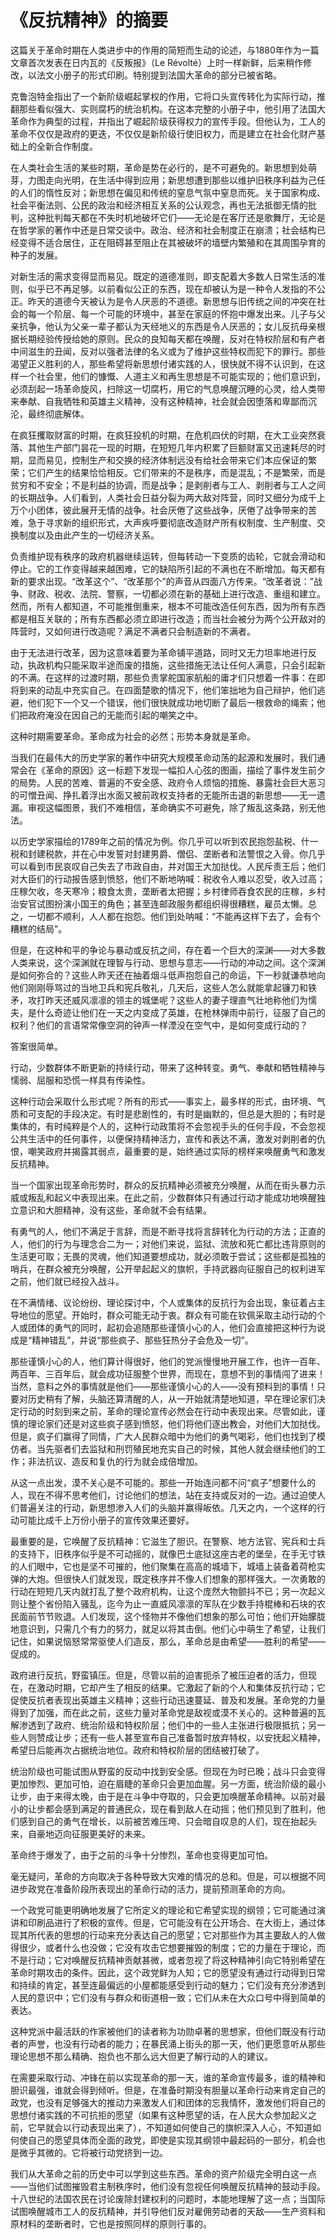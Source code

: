# 《反抗精神》的摘要

这篇关于革命时期在人类进步中的作用的简短而生动的论述，与1880年作为一篇文章首次发表在日内瓦的《反叛报》（Le Révolté）上时一样新鲜，后来稍作修改，以法文小册子的形式印刷。特别提到法国大革命的部分已被省略。

克鲁泡特金指出了一个新阶级崛起掌权的作用，它将口头宣传转化为实际行动，推翻那些看似强大、实则腐朽的统治机构。在这本完整的小册子中，他引用了法国大革命作为典型的过程，并指出了崛起阶级获得权力的宣传手段。但他认为，工人的革命不仅仅是政府的更迭，不仅仅是新阶级行使旧权力，而是建立在社会化财产基础上的全新合作制度。

在人类社会生活的某些时期，革命是势在必行的，是不可避免的。新思想到处萌芽，力图走向光明，在生活中得到应用；新思想遭到那些以维护旧秩序利益为己任的人们的惰性反对；新思想在偏见和传统的窒息气氛中窒息而死。关于国家构成、社会平衡法则、公民的政治和经济相互关系的公认观念，再也无法抵御无情的批判，这种批判每天都在不失时机地破坏它们——无论是在客厅还是歌舞厅，无论是在哲学家的著作中还是日常交谈中。政治、经济和社会制度正在崩溃；社会结构已经变得不适合居住，正在阻碍甚至阻止在其被破坏的墙壁内繁殖和在其周围孕育的种子的发展。

对新生活的需求变得显而易见。既定的道德准则，即支配着大多数人日常生活的准则，似乎已不再足够。以前看似公正的东西，现在却被认为是一种令人发指的不公正。昨天的道德今天被认为是令人厌恶的不道德。新思想与旧传统之间的冲突在社会的每一个阶层、每一个可能的环境中，甚至在家庭的怀抱中爆发出来。儿子与父亲抗争，他认为父亲一辈子都认为天经地义的东西是令人厌恶的；女儿反抗母亲根据长期经验传授给她的原则。民众的良知每天都在唤醒，反对在特权阶层和有产者中间滋生的丑闻，反对以强者法律的名义或为了维护这些特权而犯下的罪行。那些渴望正义胜利的人，那些希望将新思想付诸实践的人，很快就不得不认识到，在这样一个社会里，他们的慷慨、人道主义和再生思想是不可能实现的；他们意识到，必须刮起一场革命旋风，扫除这一切腐朽，用它的气息唤醒沉睡的心灵，给人类带来奉献、自我牺牲和英雄主义精神，没有这种精神，社会就会因堕落和卑鄙而沉沦，最终彻底解体。

在疯狂攫取财富的时期，在疯狂投机的时期，在危机四伏的时期，在大工业突然衰落、其他生产部门昙花一现的时期，在短短几年内积累了巨额财富又迅速耗尽的时期，显而易见，控制生产和交换的经济体制远没有给社会带来它们本应保证的繁荣；它们产生的结果恰恰相反。它们带来的不是秩序，而是混乱；不是繁荣，而是贫穷和不安全；不是利益的协调，而是战争；是剥削者与工人、剥削者与工人之间的长期战争。人们看到，人类社会日益分裂为两大敌对阵营，同时又细分为成千上万个小团体，彼此展开无情的战争。社会厌倦了这些战争，厌倦了战争带来的苦难，急于寻求新的组织形式，大声疾呼要彻底改造财产所有权制度、生产制度、交换制度以及由此产生的一切经济关系。

负责维护现有秩序的政府机器继续运转，但每转动一下变质的齿轮，它就会滑动和停止。它的工作变得越来越困难，它的缺陷所引起的不满也在不断增加。每天都有新的要求出现。“改革这个”、“改革那个”的声音从四面八方传来。“改革者说：”战争、财政、税收、法院、警察，一切都必须在新的基础上进行改造、重组和建立。然而，所有人都知道，不可能推倒重来，根本不可能改造任何东西，因为所有东西都是相互关联的；所有东西都必须立即进行改造；而当社会被分为两个公开敌对的阵营时，又如何进行改造呢？满足不满者只会制造新的不满者。

由于无法进行改革，因为这意味着要为革命铺平道路，同时又无力坦率地进行反动，执政机构只能采取半途而废的措施，这些措施无法让任何人满意，只会引起新的不满。在这样的过渡时期，那些负责掌舵国家航船的庸才们只想着一件事：在即将到来的动乱中充实自己。在四面楚歌的情况下，他们笨拙地为自己辩护，他们逃避，他们犯下一个又一个错误，他们很快就成功地切断了最后一根救命的绳索；他们把政府淹没在因自己的无能而引起的嘲笑之中。

这种时期需要革命。革命成为社会的必然；形势本身就是革命。

当我们在最伟大的历史学家的著作中研究大规模革命动荡的起源和发展时，我们通常会在《革命的原因》这一标题下发现一幅扣人心弦的图画，描绘了事件发生前夕的局势。人民的苦难、普遍的不安全感、政府令人烦恼的措施、暴露社会巨大恶习的可憎丑闻、挣扎着浮出水面又被前政权支持者的无能所击退的新思想——无一遗漏。审视这幅图景，我们不难相信，革命确实不可避免，除了叛乱这条路，别无他法。

以历史学家描绘的1789年之前的情况为例。你几乎可以听到农民抱怨盐税、什一税和封建税款，并在心中发誓对封建男爵、僧侣、垄断者和法警恨之入骨。你几乎可以看到市民哀叹自己失去了市政自由，并对国王大加挞伐。人民斥责王后；他们对大臣们的行动报告感到愤怒，他们不断地呐喊：税收令人难以忍受，收入过高；庄稼欠收，冬天寒冷；粮食太贵，垄断者太把握；乡村律师吞食农民的庄稼，乡村治安官试图扮演小国王的角色；甚至连邮政服务都组织得很糟糕，雇员太懒。总之，一切都不顺利，人人都在抱怨。他们到处呐喊：“不能再这样下去了，会有个糟糕的结局”。

但是，在这种和平的争论与暴动或反抗之间，存在着一个巨大的深渊——对大多数人类来说，这个深渊就在理智与行动、思想与意志——行动的冲动之间。这个深渊是如何弥合的？这些人昨天还在抽着烟斗低声抱怨自己的命运，下一秒就谦恭地向他们刚刚辱骂过的当地卫兵和宪兵敬礼，几天后，这些人怎么就能拿起镰刀和铁矛，攻打昨天还威风凛凛的领主的城堡呢？这些人的妻子理直气壮地称他们为懦夫，是什么奇迹让他们在一天之内变成了英雄，在枪林弹雨中前行，征服了自己的权利？他们的言语常常像空洞的钟声一样湮没在空气中，是如何变成行动的？

答案很简单。

行动，少数群体不断更新的持续行动，带来了这种转变。勇气、奉献和牺牲精神与懦弱、屈服和恐慌一样具有传染性。

这种行动会采取什么形式呢？所有的形式——事实上，最多样的形式，由环境、气质和可支配的手段决定。有时是悲剧性的，有时是幽默的，但总是大胆的；有时是集体的，有时纯粹是个人的，这种行动政策将不会忽视手头的任何手段，不会忽视公共生活中的任何事件，以便保持精神活力，宣传和表达不满，激发对剥削者的仇恨，嘲笑政府并揭露其弱点，最重要的是，始终通过实际的榜样来唤醒勇气和激发反抗精神。

当一个国家出现革命形势时，群众的反抗精神必须被充分唤醒，从而在街头暴力示威或叛乱和起义中表现出来。在此之前，少数群体只有通过行动才能成功地唤醒独立意识和大胆精神，没有这些，革命就不会有结果。

有勇气的人，他们不满足于言辞，而是不断寻找将言辞转化为行动的方法；正直的人，他们的行为与理念合二为一；对他们来说，监狱、流放和死亡都比违背原则的生活更可取；无畏的灵魂，他们知道要想成功，就必须敢于尝试；这些都是孤独的哨兵，在群众被充分唤醒，公开举起起义的旗帜，手持武器向征服自己的权利进军之前，他们就已经投入战斗。

在不满情绪、议论纷纷、理论探讨中，个人或集体的反抗行为会出现，象征着占主导地位的愿望。开始时，群众可能无动于衷。群众有可能在钦佩采取主动行动的个人或团体的勇气的同时，起初会追随那些谨慎小心的人，他们会直接把这种行为说成是“精神错乱”，并说“那些疯子、那些狂热分子会危及一切”。

那些谨慎小心的人，他们算计得很好，他们的党派慢慢地开展工作，也许一百年、两百年、三百年后，就会成功征服整个世界，而现在，意想不到的事情闯了进来！当然，意料之外的事情就是他们——那些谨慎小心的人——没有预料到的事情！只要对历史稍有了解，头脑还算清醒的人，从一开始就清楚地知道，早在理论家们决定行动的时刻到来之前，革命的理论宣传必然会在行动中表现出来。尽管如此，谨慎的理论家们还是对这些疯子感到愤怒，他们将他们逐出教会，对他们大加挞伐。但是，疯子们赢得了同情，广大人民群众暗中为他们的勇气喝彩，他们也找到了模仿者。当先驱者们去监狱和刑罚殖民地充实自己的时候，其他人就会继续他们的工作；非法抗议、造反和复仇的行为就会成倍增加。

从这一点出发，漠不关心是不可能的。那些一开始连问都不问“疯子”想要什么的人，现在不得不思考他们，讨论他们的想法，站在支持或反对的一边。通过迫使人们普遍关注的行动，新思想渗入人们的头脑并赢得皈依。几天之内，一个这样的行动可能比成千上万份小册子的宣传效果还要好。

最重要的是，它唤醒了反抗精神：它滋生了胆识。在警察、地方法官、宪兵和士兵的支持下，旧秩序似乎是不可动摇的，就像巴士底狱这座古老的堡垒，在手无寸铁的人们眼中，它也是坚不可摧的，他们聚集在高高的城墙下，城墙上装备着荷枪实弹的大炮。但很快人们就发现，既定秩序并不像人们想象的那样强大。一次勇敢的行动在短短几天内就打乱了整个政府机构，让这个庞然大物颤抖不已；另一次起义则让整个省份陷入骚乱，迄今为止一直威风凛凛的军队在少数手持棍棒和石块的农民面前节节败退。人们发现，这个怪物并不像他们想象的那么可怕；他们开始朦胧地意识到，只需几个有力的努力，就足以将其击倒。他们心中萌生了希望，让我们记住，如果说恼怒常常驱使人们造反，那么，革命总是由希望——胜利的希望——促成的。

政府进行反抗，野蛮镇压。但是，尽管以前的迫害扼杀了被压迫者的活力，但现在，在激动时期，它却产生了相反的结果。它激起了新的个人和集体反抗行动；它促使反抗者表现出英雄主义精神；这些行动迅速蔓延、普及和发展。革命党的力量得到了加强，而在此之前，这些力量对革命党是敌视或漠不关心的。这种普遍的瓦解渗透到了政府、统治阶级和特权阶层；他们中的一些人主张进行极限抵抗；另一些人则赞成让步；还有一些人甚至宣布自己准备暂时放弃特权，以安抚起义精神，希望日后能再次占据统治地位。政府和特权阶层的团结被打破了。

统治阶级也可能试图从野蛮的反动中找到安全感。但现在为时已晚；战斗只会变得更加惨烈、更加可怕，迫在眉睫的革命只会更加血腥。另一方面，统治阶级的最小让步，由于来得太晚，由于是在斗争中夺取的，只会更加唤醒革命精神。以前对最小的让步都会感到满足的普通民众，现在看到敌人在动摇；他们预见到了胜利，他们感到自己的勇气在增长，以前被苦难压垮、只会暗自叹息的人们，现在抬起头来，自豪地迈向征服更美好的未来。

革命终于爆发了，由于之前的斗争十分惨烈，革命也变得更加可怕。

毫无疑问，革命的方向取决于各种导致大灾难的情况的总和。但是，可以根据不同进步政党在准备阶段所表现出的革命行动的活力，提前预测革命的方向。

一个政党可能更明确地发展了它所定义的理论和它希望实现的纲领；它可能通过演讲和印刷品进行了积极的宣传。但是，它可能没有在公开场合、在大街上，通过体现其所代表的思想的行动来充分表达自己的愿望；它对那些作为其主要敌人的人做得很少，或者什么也没做；它没有攻击它想要摧毁的制度；它的力量在于理论，而不是行动；它对唤醒反抗精神贡献甚微，或者忽视了将这种精神引向它特别希望在革命时期攻击的条件。因此，这个政党鲜为人知；它的愿望没有通过行动得到日常和持续的肯定，甚至连最偏远的小屋都能感受到行动的魅力；它们没有充分渗透到人民的意识中；它们没有与群众和街道相一致；它们从未在大众口号中得到简单的表达。

这种党派中最活跃的作家被他们的读者称为功勋卓著的思想家，但他们既没有行动者的声誉，也没有行动者的能力；在暴民涌上街头的那一天，他们更愿意听从那些理论思想不那么精确、抱负也不那么远大但更了解行动的人的建议。

在需要采取行动、冲锋在前以实现革命的那一天，谁的革命宣传最多，谁的精神和胆识最强，谁就会得到倾听。但是，在准备时期没有胆量以革命行动来肯定自己的政党，也没有足够强大的推动力来激发人们和团体的忘我情怀，激发他们将自己的思想付诸实践的不可抗拒的愿望（如果有这种愿望的话，在人民大众参加起义之前，它早就会以行动表现出来了），不知道如何使自己的旗帜深入人心，不知道如何使自己的愿望具体而全面的政党，即使是实现其纲领中最起码的一部分，机会也是微乎其微的。它将被行动党挤到一边。

我们从大革命之前的历史中可以学到这些东西。革命的资产阶级完全明白这一点——当他们试图摧毁君主制秩序时，他们没有忽视任何唤醒反抗精神的鼓动手段。十八世纪的法国农民在讨论废除封建权利的问题时，本能地理解了这一点；当国际试图唤醒城市工人的反抗精神，并引导他们反对雇佣劳动者的天敌——生产资料和原材料的垄断者时，它也是按照同样的原则行事的。

